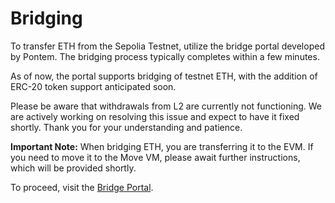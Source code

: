 # Bridging

To transfer ETH from the Sepolia Testnet, utilize the bridge portal developed by Pontem. The bridging process typically completes within a few minutes.

As of now, the portal supports bridging of testnet ETH, with the addition of ERC-20 token support anticipated soon.

Please be aware that withdrawals from L2 are currently not functioning. We are actively working on resolving this issue and expect to have it fixed shortly. Thank you for your understanding and patience.

**Important Note:** When bridging ETH, you are transferring it to the EVM. If you need to move it to the Move VM, please await further instructions, which will be provided shortly.

To proceed, visit the [Bridge Portal](https://bridge.lumio.io).
